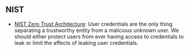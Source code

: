 ## NIST
- [NIST Zero Trust Architecture](https://nvlpubs.nist.gov/nistpubs/SpecialPublications/NIST.SP.800-207.pdf): User credentials are the only thing separating a trustworthy entity from a malicious unknown user. We should either protect users from ever having access to credentials to leak or limit the affects of leaking user credentials.
